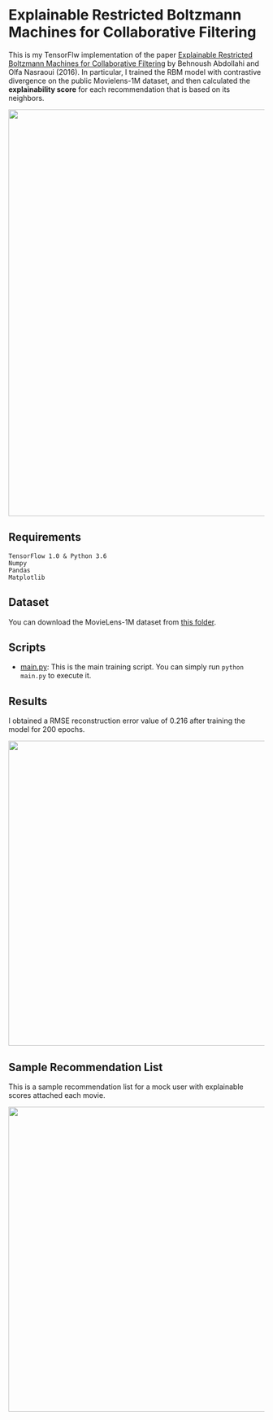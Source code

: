 # Explainable Restricted Boltzmann Machines for Collaborative Filtering

This is my TensorFlw implementation of the paper [Explainable Restricted Boltzmann Machines for Collaborative Filtering](https://arxiv.org/abs/1606.07129) by Behnoush Abdollahi and Olfa Nasraoui (2016).
In particular, I trained the RBM model with contrastive divergence on the public Movielens-1M dataset, and then calculated the **explainability score** for each recommendation that is based on its neighbors.

<img src="https://github.com/khanhnamle1994/transfer-rec/blob/master/Boltzmann-Machines-Experiments/Explainable-RBM-CF-TensorFlow/pics/Explainable-RBM.png" width="800">

## Requirements
```
TensorFlow 1.0 & Python 3.6
Numpy
Pandas
Matplotlib
```

## Dataset
You can download the MovieLens-1M dataset from [this folder](https://github.com/khanhnamle1994/transfer-rec/tree/master/ml-1m).

## Scripts
* [main.py](https://github.com/khanhnamle1994/transfer-rec/blob/master/Boltzmann-Machines-Experiments/Explainable-RBM-CF-TensorFlow/main.py): This is the main training script. You can simply run `python main.py` to execute it.

## Results
I obtained a RMSE reconstruction error value of 0.216 after training the model for 200 epochs.

<img src="https://github.com/khanhnamle1994/transfer-rec/blob/master/Boltzmann-Machines-Experiments/Explainable-RBM-CF-TensorFlow/pics/result.png" width="600">

## Sample Recommendation List
This is a sample recommendation list for a mock user with explainable scores attached each movie.

<img src="https://github.com/khanhnamle1994/transfer-rec/blob/master/Boltzmann-Machines-Experiments/Explainable-RBM-CF-TensorFlow/pics/Recommendations-Example.png" width="600">